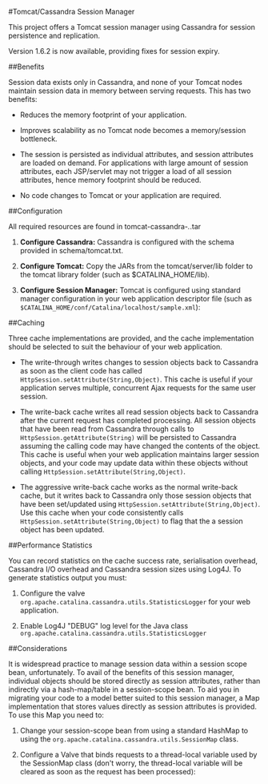 #Tomcat/Cassandra Session Manager

This project offers a Tomcat session manager using Cassandra for session
persistence and replication.

Version 1.6.2 is now available, providing fixes for session expiry.


##Benefits

Session data exists only in Cassandra, and none of your Tomcat nodes maintain
session data in memory between serving requests. This has two benefits:

* Reduces the memory footprint of your application.
 
* Improves scalability as no Tomcat node becomes a memory/session bottleneck.
  
* The session is persisted as individual attributes, and session attributes
  are loaded on demand. For applications with large amount of session
  attributes, each JSP/servlet may not trigger a load of all session
  attributes, hence memory footprint should be reduced.

* No code changes to Tomcat or your application are required. 


##Configuration

All required resources are found in tomcat-cassandra-*.*.tar

1. **Configure Cassandra:**
   Cassandra is configured with the schema provided in schema/tomcat.txt.

2. **Configure Tomcat:**
   Copy the JARs from the tomcat/server/lib folder to the tomcat library
   folder (such as $CATALINA_HOME/lib).

3. **Configure Session Manager:**
   Tomcat is configured using standard manager configuration in your web
   application descriptor file (such as
   `$CATALINA_HOME/conf/Catalina/localhost/sample.xml`):


    <Context docBase="/foo/bar/sample" path="/sample" reloadable="false">

      <!-- Configures the Cassandra session manager for the web application.  -->
      <!-- @hosts = comma-separated list of Cassandra hosts to connect to.    -->
      <!-- @cluster = name of Cassandra cluster/ring.                         -->
      <!-- @keySpace = name of Cassandra key-space ("tomcat").                -->
      <!-- @username = username for authentication.                           -->
      <!-- @password = password for authentication.                           -->
      <!-- @readConsistency = consistency level for read operations.          -->
      <!--    Allowed values (default is "QUORUM"):                           -->
      <!--      "ALL" - read from all nodes.                                  -->
      <!--      "ANY" - read from any single node.                            -->
      <!--      "ONE" - read from a single node.                              -->
      <!--      "TWO" - read from two nodes.                                  -->
      <!--      "THREE" - read from three nodes.                              -->
      <!--      "QUORUM" - quorum read from local data centre.                -->
      <!--      "LOCAL_QUORUM" - quorum read from local data centre.          -->
      <!--      "EACH_QUORUM" - quorum read from all data centres.            -->
      <!-- @writeConsistency = consistency level for write operations.        -->
      <!--    Allowed values (default is "QUORUM"):                           -->
      <!--      "ALL" - write to all nodes.                                   -->
      <!--      "ANY" - write to any single node.                             -->
      <!--      "ONE" - write to a single node.                               -->
      <!--      "TWO" - write to two nodes.                                   -->
      <!--      "THREE" - write to three nodes.                               -->
      <!--      "QUORUM" - quorum write to local data centre.                 -->
      <!--      "LOCAL_QUORUM" - quorum write to local data centre.           -->
      <!--      "EACH_QUORUM" - quorum write to all data centres.             -->
      <!-- @compressionLevel = compression level for session objects.         -->
      <!--    Allowed values (default is "OFF"):                              -->
      <!--      "BEST"    - for best compression (less I/O, more CPU).        -->
      <!--      "SPEED"   - for fastest compression (more I/O, less CPU).     -->
      <!--      "DEFAULT" - for default compression (balanced I/O and CPU).   -->
      <!--      "NONE"    - for no compression, but allowing decompression of -->
      <!--                  already compressed objects. Use this setting for  -->
      <!--                  a short period to safely switch compression off.  -->
      <!--      "OFF"     - compression and decompression completely off.     -->
      <!-- @timeout = session expiry time in seconds.                         -->
      <Manager className="org.apache.catalina.cassandra.TomcatManager" hosts="heisenberg:9160,bohr:9160,einstein:9160" cluster="TestCluster" keySpace="tomcat" username="morten" password="******" readConsistency="QUORUM" writeConsistency="QUORUM" timeout="600"/>

      <!-- This valve allows logging of Cassandra IO and performance to Log4J -->
      <!-- Note that Log4J DEBUG-level logging must be enabled for the class  -->
      <!-- org.apache.catalina.cassandra.utils.StatisticsLogger for a full    -->
      <!-- set of statistics.                                                 -->
      <Valve className="org.apache.catalina.cassandra.utils.StatisticsLogger"/>
      
      <!-- This cache implementations writes updated session objects back to  -->
      <!-- Cassandra after the current request has completed processing. Only -->
      <!-- session objects that have been written back through calls to       -->
      <!-- HttpSession.setAttribute(String,Object) are presisted to           -->
      <!-- Cassandra. Other session objects are not considered changed.       -->
      <Valve className="org.apache.catalina.cassandra.cache.AggressiveWriteBackCache"/>
      
      <!-- This cache implementations writes all read session objects back to -->
      <!-- Cassandra after the current request has completed processing. All  -->
      <!-- session objects that have been read from Cassandra through calls   -->
      <!-- to HttpSession.getAttribute(String) will be persisted to Cassandra -->
      <!-- assuming the calling code may have changed the contents of the     -->
      <!-- object.                                                            -->
      <!-- Valve className="org.apache.catalina.cassandra.cache.WriteBackCache"/ -->
      
      <!-- This cache implementation writes changes to session objects back   -->
      <!-- to Cassandra as soon as the client code has called                 -->
      <!-- HttpSession.setAttribute(String,Object).                           -->
      <!-- Valve className="org.apache.catalina.cassandra.cache.WriteThroughCache"/ -->

    </Context>


##Caching

Three cache implementations are provided, and the cache implementation should
be selected to suit the behaviour of your web application.

* The write-through writes changes to session objects back to Cassandra as
  soon as the client code has called `HttpSession.setAttribute(String,Object)`.
  This cache is useful if your application serves multiple, concurrent Ajax
  requests for the same user session.

* The write-back cache writes all read session objects back to Cassandra
  after the current request has completed processing. All session objects
  that have been read from Cassandra through calls to
  `HttpSession.getAttribute(String)` will be persisted to Cassandra assuming
  the calling code may have changed the contents of the object. This cache
  is useful when your web application maintains larger session objects, and
  your code may update data within these objects without calling
  `HttpSession.setAttribute(String,Object)`.

* The aggressive write-back cache works as the normal write-back cache, but
  it writes back to Cassandra only those session objects that have been
  set/updated using `HttpSession.setAttribute(String,Object)`. Use this cache
  when your code consistently calls `HttpSession.setAttribute(String,Object)`
  to flag that the a session object has been updated. 


##Performance Statistics

You can record statistics on the cache success rate, serialisation overhead,
Cassandra I/O overhead and Cassandra session sizes using Log4J. To generate
statistics output you must:

1. Configure the valve `org.apache.catalina.cassandra.utils.StatisticsLogger`
   for your web application.
    
2. Enable Log4J "DEBUG" log level for the Java class
   `org.apache.catalina.cassandra.utils.StatisticsLogger`


##Considerations

It is widespread practice to manage session data within a session scope bean,
unfortunately. To avail of the benefits of this session manager, individual
objects should be stored directly as session attributes, rather than
indirectly via a hash-map/table in a session-scope bean. To aid you in
migrating your code to a model better suited to this session manager, a Map
implementation that stores values directly as session attributes is provided.
To use this Map you need to:

1. Change your session-scope bean from using a standard HashMap to using the
   `org.apache.catalina.cassandra.utils.SessionMap` class.

2. Configure a Valve that binds requests to a thread-local variable used by
   the SessionMap class (don't worry, the thread-local variable will be
   cleared as soon as the request has been processed):


      <Valve className="org.apache.catalina.cassandra.utils.RequestHolderValve"/>
      
      
